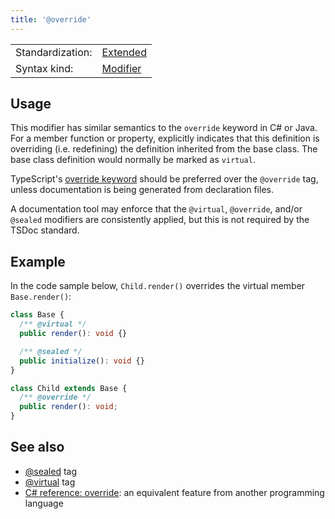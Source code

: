 ```yaml
---
title: '@override'
---
```


<!-- prettier-ignore-start -->
|    |    |
| -- | -- |
| Standardization: | [Extended](../spec/standardization_groups.md) |
| Syntax kind: | [Modifier](../spec/tag_kinds.md) |
<!-- prettier-ignore-end -->

## Usage

This modifier has similar semantics to the `override` keyword in C# or Java. For a member function or property,
explicitly indicates that this definition is overriding (i.e. redefining) the definition inherited from the
base class. The base class definition would normally be marked as `virtual`.

TypeScript's [override keyword](https://www.typescriptlang.org/docs/handbook/release-notes/typescript-4-3.html#override-and-the---noimplicitoverride-flag)
should be preferred over the `@override` tag, unless documentation is being generated from declaration files.

A documentation tool may enforce that the `@virtual`, `@override`, and/or `@sealed` modifiers are consistently
applied, but this is not required by the TSDoc standard.

## Example

In the code sample below, `Child.render()` overrides the virtual member `Base.render()`:

```ts
class Base {
  /** @virtual */
  public render(): void {}

  /** @sealed */
  public initialize(): void {}
}

class Child extends Base {
  /** @override */
  public render(): void;
}
```

## See also

- [@sealed](../tags/sealed.md) tag
- [@virtual](../tags/virtual.md) tag
- [C# reference: override](https://docs.microsoft.com/en-us/dotnet/csharp/language-reference/keywords/override):
  an equivalent feature from another programming language
